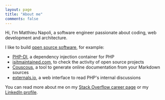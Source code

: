 ```yaml
---
layout: page
title: "About me"
comments: false
---
```


Hi, I’m Matthieu Napoli, a software engineer passionate about coding, web development and architecture.

I like to build [open source software](https://github.com/mnapoli), for example:

- [PHP-DI](http://php-di.org/), a dependency injection container for PHP
- [isitmaintained.com](http://isitmaintained.com/), to check the activity of open source projects
- [Couscous](https://github.com/mnapoli/Couscous), a tool to generate online documentation from your Markdown sources
- [externals.io](http://externals.io/), a web interface to read PHP's internal discussions

You can read more about me on my [Stack Overflow career page](https://stackoverflow.com/story/mnapoli)
or my [LinkedIn profile](http://www.linkedin.com/in/matthieunapoli/en).
